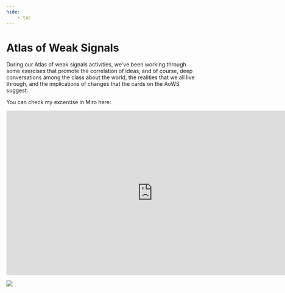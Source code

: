 ```yaml
---
hide:
    - toc
---
```




# Atlas of Weak Signals

During our Atlas of weak signals activities, we've been working through some exercises that promote the correlation of ideas, and of course, deep conversations among the class about the world, the realities that we all live through, and the implications of changes that the cards on the AoWS suggest.

You can check my excercise in Miro here:

<iframe width="768" height="432" src="https://miro.com/app/live-embed/uXjVNcVo8gg=/?moveToViewport=57443,24626,7702,5222&embedId=358883566221" frameborder="0" scrolling="no" allow="fullscreen; clipboard-read; clipboard-write" allowfullscreen></iframe>

![](../images/AoWS.png)
